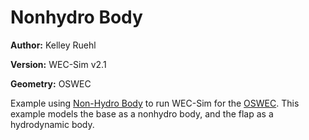 # Nonhydro Body

**Author:**  	Kelley Ruehl

**Version:** 	WEC-Sim v2.1

**Geometry:**	OSWEC


Example using [Non-Hydro Body](http://wec-sim.github.io/WEC-Sim/features.html#non-hydrodynamic-bodies) to run WEC-Sim for the [OSWEC](http://wec-sim.github.io/WEC-Sim/tutorials.html#oscillating-surge-wec-oswec). This example models the base as a nonhydro body, and the flap as a hydrodynamic body. 


